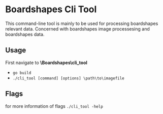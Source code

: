 # Boardshapes Cli Tool 

This command-line tool is mainly to be used for processing boardshapes relevant data. Concerned with boardshapes image processesing and boardshapes data.  

## Usage 

First navigate to **\Boardshapes\cli_tool**
- `go build`
- `./cli_tool [command] [options] \path\to\imagefile`

## Flags 
for more information of flags  `./cli_tool -help`
